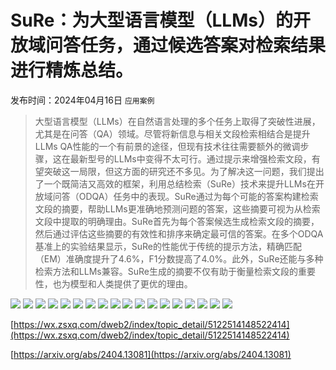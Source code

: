 # SuRe：为大型语言模型（LLMs）的开放域问答任务，通过候选答案对检索结果进行精炼总结。
发布时间：2024年04月16日
`应用案例`
> 大型语言模型（LLMs）在自然语言处理的多个任务上取得了突破性进展，尤其是在问答（QA）领域。尽管将新信息与相关文段检索相结合是提升LLMs QA性能的一个有前景的途径，但现有技术往往需要额外的微调步骤，这在最新型号的LLMs中变得不太可行。通过提示来增强检索文段，有望突破这一局限，但这方面的研究还不多见。为了解决这一问题，我们提出了一个既简洁又高效的框架，利用总结检索（SuRe）技术来提升LLMs在开放域问答（ODQA）任务中的表现。SuRe通过为每个可能的答案构建检索文段的摘要，帮助LLMs更准确地预测问题的答案，这些摘要可视为从检索文段中提取的明确理由。SuRe首先为每个答案候选生成检索文段的摘要，然后通过评估这些摘要的有效性和排序来确定最可信的答案。在多个ODQA基准上的实验结果显示，SuRe的性能优于传统的提示方法，精确匹配（EM）准确度提升了4.6%，F1分数提高了4.0%。此外，SuRe还能与多种检索方法和LLMs兼容。SuRe生成的摘要不仅有助于衡量检索文段的重要性，也为模型和人类提供了更优的理由。

![](https://raw.githubusercontent.com/HuggingAGI/HuggingArxiv/main/paper_images/2404.13081/x1.png)
![](https://raw.githubusercontent.com/HuggingAGI/HuggingArxiv/main/paper_images/2404.13081/x2.png)
![](https://raw.githubusercontent.com/HuggingAGI/HuggingArxiv/main/paper_images/2404.13081/x3.png)
![](https://raw.githubusercontent.com/HuggingAGI/HuggingArxiv/main/paper_images/2404.13081/x4.png)
![](https://raw.githubusercontent.com/HuggingAGI/HuggingArxiv/main/paper_images/2404.13081/x5.png)
![](https://raw.githubusercontent.com/HuggingAGI/HuggingArxiv/main/paper_images/2404.13081/x6.png)
![](https://raw.githubusercontent.com/HuggingAGI/HuggingArxiv/main/paper_images/2404.13081/x7.png)
![](https://raw.githubusercontent.com/HuggingAGI/HuggingArxiv/main/paper_images/2404.13081/x8.png)
![](https://raw.githubusercontent.com/HuggingAGI/HuggingArxiv/main/paper_images/2404.13081/x9.png)
![](https://raw.githubusercontent.com/HuggingAGI/HuggingArxiv/main/paper_images/2404.13081/x10.png)
![](https://raw.githubusercontent.com/HuggingAGI/HuggingArxiv/main/paper_images/2404.13081/x11.png)
![](https://raw.githubusercontent.com/HuggingAGI/HuggingArxiv/main/paper_images/2404.13081/x12.png)
![](https://raw.githubusercontent.com/HuggingAGI/HuggingArxiv/main/paper_images/2404.13081/x13.png)
![](https://raw.githubusercontent.com/HuggingAGI/HuggingArxiv/main/paper_images/2404.13081/x14.png)
![](https://raw.githubusercontent.com/HuggingAGI/HuggingArxiv/main/paper_images/2404.13081/x15.png)
![](https://raw.githubusercontent.com/HuggingAGI/HuggingArxiv/main/paper_images/2404.13081/x16.png)
![](https://raw.githubusercontent.com/HuggingAGI/HuggingArxiv/main/paper_images/2404.13081/x17.png)
![](https://raw.githubusercontent.com/HuggingAGI/HuggingArxiv/main/paper_images/2404.13081/x18.png)

[https://wx.zsxq.com/dweb2/index/topic_detail/5122514148522414](https://wx.zsxq.com/dweb2/index/topic_detail/5122514148522414)

[https://arxiv.org/abs/2404.13081](https://arxiv.org/abs/2404.13081)